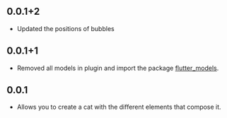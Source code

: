 ## 0.0.1+2

- Updated the positions of bubbles

## 0.0.1+1

- Removed all models in plugin and import the package [flutter_models](https://pub.dev/packages/flutter_models).

## 0.0.1

- Allows you to create a cat with the different elements that compose it.
